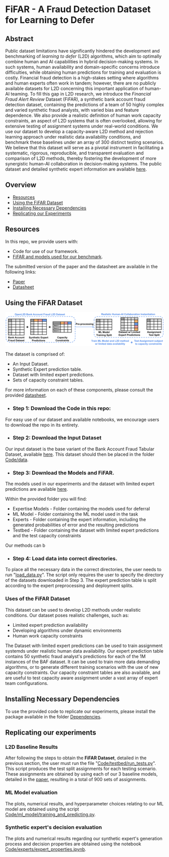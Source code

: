 ﻿# **F**i**FAR** - A Fraud Detection Dataset for Learning to Defer

## Abstract

Public dataset limitations have significantly hindered the development and benchmarking of *learning to defer* (L2D) algorithms, which aim to optimally combine human and AI capabilities in hybrid decision-making systems. In such systems, human availability and domain-specific concerns introduce difficulties, while obtaining human predictions for training and evaluation is costly. Financial fraud detection is a high-stakes setting where algorithms and human experts often work in tandem; however, there are no publicly available datasets for L2D concerning this important application of human-AI teaming. To fill this gap in L2D research, we introduce the *Financial Fraud Alert Review* Dataset (FiFAR), a synthetic bank account fraud detection dataset, containing the predictions of a team of 50 highly complex and varied synthetic fraud analysts, with varied bias and feature dependence. We also provide a realistic definition of human work capacity constraints, an aspect of L2D systems that is often overlooked, allowing for extensive testing of assignment systems under real-world conditions.
We use our dataset to develop a capacity-aware L2D method and rejection learning approach under realistic data availability conditions, and benchmark these baselines under an array of 300 distinct testing scenarios. We believe that this dataset will serve as a pivotal instrument in facilitating a systematic, rigorous, reproducible, and transparent evaluation and comparison of L2D methods, thereby fostering the development of more synergistic human-AI collaboration in decision-making systems. The public dataset and detailed synthetic expert information are available [here](https://anonymous.4open.science/r/fifar-1245/).

## Overview

* [Resources](#Resources)
* [Using the FiFAR Dataset](#Using-the-FiFAR-Dataset)
* [Installing Necessary Dependencies](#Installing-Necessary-Dependencies)
* [Replicating our Experiments](#Replicating-our-experiments)

## Resources
In this repo, we provide users with:

* Code for use of our framework.
* [FiFAR and models used for our benchmark](https://drive.google.com/file/d/1ZjK7DKMvkIxApTVk6RjGa_DSKqqGtl-F/view).

The submitted version of the paper and the datasheet are available in the following links:

* [Paper](Documents/Paper.pdf)
* [Datasheet](Documents/datasheet.pdf)



## Using the FiFAR Dataset

![alt text](Images/dataset_diagram.png)

The dataset is comprised of:

* An Input Dataset.
* Synthetic Expert prediction table.
* Dataset with limited expert predictions.
* Sets of capacity constraint tables.

For more information on each of these components, please consult the provided [datasheet](Documents/datasheet.pdf).

* ### Step 1: Download the Code in this repo:
For easy use of our dataset and available notebooks, we encourage users to download the repo in its entirety.

* ### Step 2: Download the Input Dataset
Our input dataset is the base variant of the Bank Account Fraud Tabular Dataset, available [here](https://www.kaggle.com/datasets/sgpjesus/bank-account-fraud-dataset-neurips-2022?resource=download&select=Base.csv). This dataset should then be placed in the folder [Code/data](Code/data).

* ### Step 3: Download the Models and FiFAR.
The models used in our experiments and the dataset with limited expert predictions are available [here](https://drive.google.com/file/d/1ZjK7DKMvkIxApTVk6RjGa_DSKqqGtl-F/view).

Within the provided folder you will find:

* Expertise Models - Folder containing the models used for deferral
* ML Model - Folder containing the ML model used in the task
* Experts - Folder containing the expert information, including the generated probabilities of error and the resulting predictions
* Testbed - Folder containing the dataset with limited expert predictions and the test capacity constraints

Our methods can b

* ### Step 4: Load data into correct directories.
To place all the necessary data in the correct directories, the user needs to run "[load\_data.py](load_data.py)". The script only requires the user to specify the directory of the datasets downloaded in Step 3. The expert prediction table is split according to the expert preprocessing and deployment splits.



### Uses of the FiFAR Dataset

This dataset can be used to develop L2D methods under realistic conditions. Our dataset poses realistic challenges, such as:

* Limited expert prediction availability
* Developing algorithms under dynamic environments
* Human work capacity constraints

The Dataset with limited expert predictions can be used to train assignment systemds under realistic human data availability. Our expert prediction table contains 50 synthetic fraud analyst's predictions for each of the 1M instances of the BAF dataset. It can be used to train more data demanding algorithms, or to generate different training scenarios with the use of new capacity constraints. Our capacity constraint tables are also available, and are useful to test capacity aware assignment under a vast array of expert team configurations.


## Installing Necessary Dependencies

To use the provided code to replicate our experiments, please install the package available in the folder [Dependencies](Dependencies).

## Replicating our experiments

### L2D Baseline Results
After following the steps to obtain the **FiFAR Dataset**, detailed in the previous section, the user must run the file "[Code/testbed/run_tests.py](Code/testbed/run_tests.py)". This script produces the test split assignments for each testing scenario. These assignments are obtained by using each of our 3 baseline models, detailed in the [paper](Documents/Paper.pdf), resulting in a total of 900 sets of assignments.

### ML Model evaluation

The plots, numerical results, and hyperparameter choices relating to our ML model are obtained using the script [Code/ml_model/training_and_predicting.py](Code/ml_model/training_and_predicting.py). 

### Synthetic expert's decision evaluation

The plots and numerical results regarding our synthetic expert's generation process and decision properties are obtained using the notebook [Code/experts/expert_properties.ipynb](Code/experts/expert_properties.ipynb). 


